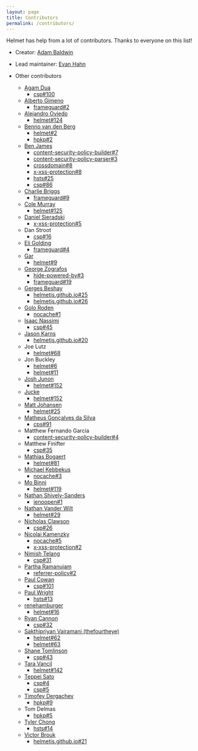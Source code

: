 ```yaml
---
layout: page
title: Contributors
permalink: /contributors/
---
```

Helmet has help from a lot of contributors. Thanks to everyone on this list!

- Creator: [Adam Baldwin](https://evilpacket.net)

- Lead maintainer: [Evan Hahn](https://evanhahn.com)

- Other contributors
  - [Agam Dua](https://twitter.com/loopbackdev)
    - [csp#100](https://github.com/helmetjs/csp/pull/100)
  - [Alberto Gimeno](http://gimenete.net/)
    - [frameguard#2](https://github.com/helmetjs/frameguard/pull/2)
  - [Alejandro Oviedo](https://elendur.com/)
    - [helmet#124](https://github.com/helmetjs/helmet/pull/124)
  - [Benno van den Berg](https://github.com/hatchan)
    - [helmet#2](https://github.com/helmetjs/helmet/pull/2)
    - [hpkp#2](https://github.com/helmetjs/hpkp/pull/2)
  - [Ben James](https://benjames.me/)
    - [content-security-policy-builder#7](https://github.com/helmetjs/content-security-policy-builder/pull/7)
    - [content-security-policy-parser#3](https://github.com/helmetjs/content-security-policy-parser/pull/3)
    - [crossdomain#8](https://github.com/helmetjs/crossdomain/pull/8)
    - [x-xss-protection#8](https://github.com/helmetjs/x-xss-protection/pull/8)
    - [hsts#25](https://github.com/helmetjs/hsts/pull/25)
    - [csp#86](https://github.com/helmetjs/csp/pull/86)
  - [Charlie Briggs](https://github.com/Limess)
    - [frameguard#9](https://github.com/helmetjs/frameguard/pull/9)
  - [Cole Murray](https://murraycole.com/)
    - [helmet#125](https://github.com/helmetjs/helmet/pull/125)
  - [Daniel Sieradski](https://github.com/selfagency)
    - [x-xss-protection#5](https://github.com/helmetjs/x-xss-protection/pull/5)
  - Dan Stroot
    - [csp#16](https://github.com/helmetjs/csp/pull/16)
  - [Eli Golding](https://github.com/eligolding)
    - [frameguard#4](https://github.com/helmetjs/frameguard/pull/4)
  - [Gar](https://danger.computer/)
    - [helmet#9](https://github.com/helmetjs/helmet/pull/9)
  - [George Zografos](https://github.com/gzog)
    - [hide-powered-by#3](https://github.com/helmetjs/hide-powered-by/pull/3)
    - [frameguard#19](https://github.com/helmetjs/frameguard/pull/19)
  - [Gerges Beshay](https://gerges.beshay.org)
    - [helmetjs.github.io#25](https://github.com/helmetjs/helmetjs.github.io/pull/25)
    - [helmetjs.github.io#26](https://github.com/helmetjs/helmetjs.github.io/pull/26)
  - [Golo Roden](mailto:golo.roden@thenativeweb.io)
    - [nocache#1](https://github.com/helmetjs/nocache/pull/1)
  - [Isaac Nassimi](https://www.blocktalk.com/)
    - [csp#45](https://github.com/helmetjs/csp/pull/45)
  - [Jason Karns](https://jasonkarns.com)
    - [helmetjs.github.io#20](https://github.com/helmetjs/helmetjs.github.io/pull/20)
  - Joe Lutz
    - [helmet#68](https://github.com/helmetjs/helmet/pull/68)
  - Jon Buckley
    - [helmet#6](https://github.com/helmetjs/helmet/pull/6)
    - [helmet#11](https://github.com/helmetjs/helmet/pull/11)
  - [Josh Junon](https://github.com/qix-)
    - [helmet#152](https://github.com/helmetjs/helmet/pull/152)
  - [Jucke](https://github.com/jucke)
    - [helmet#152](https://github.com/helmetjs/helmetjs.github.io/pull/32)
  - [Matt Johansen](https://mattjay.github.io)
    - [helmet#25](https://github.com/helmetjs/helmet/pull/25)
  - [Matheus Gonçalves da Silva](https://github.com/PlayMa256)
    - [cps#91](https://github.com/helmetjs/csp/pull/91)
  - Matthew Fernando Garcia
    - [content-security-policy-builder#4](https://github.com/helmetjs/content-security-policy-builder/pull/4)
  - Matthew Finifter
    - [csp#35](https://github.com/helmetjs/csp/pull/35)
  - [Mathias Bogaert](https://github.com/analytically)
    - [helmet#81](https://github.com/helmetjs/helmet/pull/81)
  - [Michael Kebbekus](https://github.com/makebbekus)
    - [nocache#3](https://github.com/helmetjs/nocache/pull/3)
  - [Mo Binni](https://twitter.com/mobinni)
    - [helmet#119](https://github.com/helmetjs/helmet/pull/119)
  - [Nathan Shively-Sanders](https://github.com/sandersn)
    - [ienoopen#1](https://github.com/helmetjs/ienoopen/pull/1)
  - [Nathan Vander Wilt](http://exts.ch)
    - [helmet#29](https://github.com/helmetjs/helmet/pull/29)
  - [Nicholas Clawson](https://www.nickclaw.com/)
    - [csp#26](https://github.com/helmetjs/csp/pull/26)
  - [Nicolai Kamenzky](https://github.com/analog-nico)
    - [nocache#5](https://github.com/helmetjs/nocache/pull/5)
    - [x-xss-protection#2](https://github.com/helmetjs/x-xss-protection/pull/2)
  - [Nimish Telang](http://nimish.telang.net)
    - [csp#31](https://github.com/helmetjs/csp/pull/31)
  - [Partha Ramanujam](https://www.npmjs.com/~partharamanujam)
    - [referrer-policy#2](https://github.com/helmetjs/referrer-policy/pull/2)
  - [Paul Cowan](https://github.com/dagda1)
    - [csp#101](https://github.com/helmetjs/csp/pull/101)
  - [Paul Wright](https://github.com/pwright08)
    - [hsts#13](https://github.com/helmetjs/hsts/pull/13)
  - [renehamburger](https://github.com/renehamburger)
    - [helmet#16](https://github.com/helmetjs/helmet/pull/16)
  - [Ryan Cannon](https://ryancannon.com/)
    - [csp#32](https://github.com/helmetjs/csp/issues/32)
  - [Sakthipriyan Vairamani (thefourtheye)](http://thefourtheye.in/)
    - [helmet#62](https://github.com/helmetjs/helmet/pull/62)
    - [helmet#63](https://github.com/helmetjs/helmet/pull/63)
  - [Shane Tomlinson](https://shanetomlinson.com)
    - [csp#43](https://github.com/helmetjs/csp/pull/43)
  - [Tara Vancil](https://taravancil.com)
    - [helmet#142](https://github.com/helmetjs/helmet/pull/142)
  - [Teppei Sato](https://github.com/teppeis)
    - [csp#4](https://github.com/helmetjs/csp/pull/4)
    - [csp#5](https://github.com/helmetjs/csp/pull/5)
  - [Timofey Dergachev](https://exeto.me/en/)
    - [hpkp#9](https://github.com/helmetjs/hpkp/pull/9)
  - Tom Delmas
    - [hpkp#5](https://github.com/helmetjs/hpkp/pull/5)
  - [Tyler Chong](https://github.com/Viltaria)
    - [hsts#14](https://github.com/helmetjs/hsts/pull/14)
  - [Victor Brouk](https://github.com/vintik)
    - [helmetjs.github.io#21](https://github.com/helmetjs/helmetjs.github.io/pull/21)
